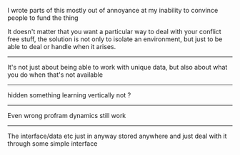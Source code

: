 
I wrote parts of this mostly out of annoyance at my inability to convince people to fund the thing  

  
It doesn't matter that you want a particular way to deal with your conflict free stuff, the solution is not only to isolate an environment, but just to be able to deal or handle when it arises.  

---

It's not just about being able to work with unique data, but also about what you do when that's not available

---

hidden something learning vertically not ?

---

Even wrong profram dynamics still work

---

The interface/data etc just in anyway stored anywhere and just deal with it through some simple interface
